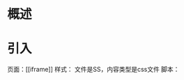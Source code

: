 # 概述
# 引入
页面：[[iframe]] 
样式：<link href="styles.css" rel="stylesheet" type="text/css">
	文件是SS，内容类型是css文件
脚本：<script async defer href />
## 脚本
双标签：html不支持脚本单标签<script />
# 事件
[事件参考 | MDN](https://developer.mozilla.org/zh-CN/docs/Web/Events?spm=a21iq3.home.0.0.54b42764PcwehE) 
